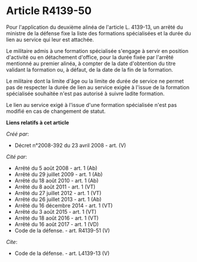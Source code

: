 # Article R4139-50

Pour l'application du deuxième alinéa de l'article L. 4139-13, un arrêté du ministre de la défense fixe la liste des
formations spécialisées et la durée du lien au service qui leur est attachée. 

Le militaire admis à une formation spécialisée s'engage à servir en position d'activité ou en détachement d'office, pour la
durée fixée par l'arrêté mentionné au premier alinéa, à compter de la date d'obtention du titre validant la formation ou, à
défaut, de la date de la fin de la formation. 

Le militaire dont la limite d'âge ou la limite de durée de service ne permet pas de respecter la durée de lien au service
exigée à l'issue de la formation spécialisée souhaitée n'est pas autorisé à suivre ladite formation. 

Le lien au service exigé à l'issue d'une formation spécialisée n'est pas modifié en cas de changement de statut.

**Liens relatifs à cet article**

_Créé par_:

  - Décret n°2008-392 du 23 avril 2008 - art. (V)

_Cité par_:

  - Arrêté du 5 août 2008 - art. 1 (Ab)
  - Arrêté du 29 juillet 2009 - art. 1 (Ab)
  - Arrêté du 18 août 2010 - art. 1 (Ab)
  - Arrêté du 8 août 2011 - art. 1 (VT)
  - Arrêté du 27 juillet 2012 - art. 1 (VT)
  - Arrêté du 26 juillet 2013 - art. 1 (Ab)
  - Arrêté du 16 décembre 2014 - art. 1 (VT)
  - Arrêté du 3 août 2015 - art. 1 (VT)
  - Arrêté du 18 août 2016 - art. 1 (VT)
  - Arrêté du 16 août 2017 - art. 1 (VD)
  - Code de la défense. - art. R4139-51 (V)

_Cite_:

  - Code de la défense. - art. L4139-13 (V)
